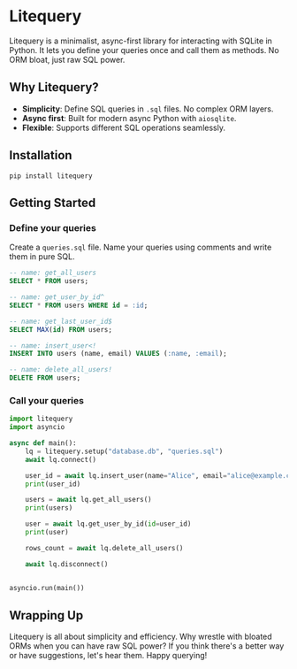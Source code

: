 # Litequery

Litequery is a minimalist, async-first library for interacting with SQLite in
Python. It lets you define your queries once and call them as methods. No ORM
bloat, just raw SQL power.

## Why Litequery?

- **Simplicity**: Define SQL queries in `.sql` files. No complex ORM layers.
- **Async first**: Built for modern async Python with `aiosqlite`.
- **Flexible**: Supports different SQL operations seamlessly.

## Installation

```
pip install litequery
```

## Getting Started

### Define your queries

Create a `queries.sql` file. Name your queries using comments and write them in
pure SQL.

```sql
-- name: get_all_users
SELECT * FROM users;

-- name: get_user_by_id^
SELECT * FROM users WHERE id = :id;

-- name: get_last_user_id$
SELECT MAX(id) FROM users;

-- name: insert_user<!
INSERT INTO users (name, email) VALUES (:name, :email);

-- name: delete_all_users!
DELETE FROM users;
```

### Call your queries

```python
import litequery
import asyncio

async def main():
    lq = litequery.setup("database.db", "queries.sql")
    await lq.connect()

    user_id = await lq.insert_user(name="Alice", email="alice@example.com")
    print(user_id)

    users = await lq.get_all_users()
    print(users)

    user = await lq.get_user_by_id(id=user_id)
    print(user)

    rows_count = await lq.delete_all_users()

    await lq.disconnect()


asyncio.run(main())
```

## Wrapping Up

Litequery is all about simplicity and efficiency. Why wrestle with bloated ORMs
when you can have raw SQL power? If you think there's a better way or have
suggestions, let's hear them. Happy querying!
